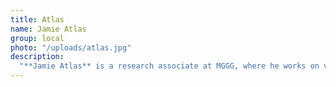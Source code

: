 ```yaml
---
title: Atlas
name: Jamie Atlas
group: local
photo: "/uploads/atlas.jpg"
description:
  "**Jamie Atlas** is a research associate at MGGG, where he works on various research and software projects. He is interested in statistics and computational social science. He is a recent graduate of UCLA, where he majored in mathematics. He is not currently studying for a PhD in computer science at Boston University.\n"
---
```

